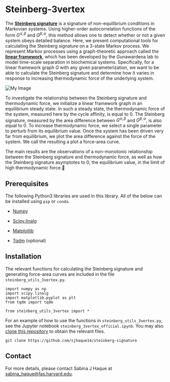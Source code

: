 # Steinberg-3vertex

The [**Steinberg signature**](https://www.sciencedirect.com/science/article/pii/S000634958683449X?via%3Dihub) is a signature of non-equilibrium conditions in Markovian systems. Using higher-order autocorrelation functions of the form $G^{\alpha,\beta}$ and $G^{\beta,\alpha}$, this method allows one to detect whether or not a given system obeys detailed balance. Here, we present computational tools for calculating the Steinberg signature on a 3-state Markov process. We represent Markov processes using a graph-theoretic approach called the [**linear framework**](https://journals.plos.org/plosone/article?id=10.1371/journal.pone.0036321), which has been developed by the Gunawardena lab to model time-scale separation in biochemical systems. Specifically, for a linear framework graph $G$ with any given parameterization, we want to be able to calculate the Steinberg signature and determine how it varies in response to increasing thermodynamic force of the underlying system.

![My Image](3vertex-software-infographic.png)

To investigate the relationship between the Steinberg signature and thermodynamic force, we initialize a linear framework graph in an equilibrium steady state. In such a steady state, the thermodynamic force of the system, measured here by the cycle affinity, is equal to 0. The Steinberg signature, measured by the area difference between $G^{\alpha,\beta}$ and $G^{\beta,\alpha}$, is also equal to 0. To increase thermodynamic force, we select a single parameter to perturb from its equilibrium value. Once the system has been driven very far from equilibrium, we plot the area difference against the force of the system. We call the resulting a plot a force-area curve.

The main results are the observations of a non-monotonic relationship between the Steinberg signature and thermodynamic force, as well as how the Steinberg signature asymptotes to 0, the equilibrium value, in the limit of high thermodynamic force.

## Prerequisites

The following Python3 libraries are used in this library. All of the below can be installed using `pip` or `conda`.

* [Numpy](https://numpy.org/install/)

* [Scipy.linalg](https://scipy.org/install/)

* [Matplotlib](https://matplotlib.org/stable/users/installing/index.html)

* [Tqdm](https://pypi.org/project/tqdm/) (optional)

## Installation

The relevant functions for calculating the Steinberg signature and generating force-area curves are included in the file `steinberg_utils_3vertex.py`. 

```
import numpy as np
import scipy.linalg
import matplotlib.pyplot as plt
from tqdm import tqdm

from steinberg_utils_3vertex import *
```

For an example of how to use the functions in `steinberg_utils_3vertex.py`, see the Jupyter notebook `steinberg_3vertex_official.ipynb`. You may also [clone this repository](https://docs.github.com/en/repositories/creating-and-managing-repositories/cloning-a-repository) to obtain the relevant files.

```
git clone https://github.com/sjhaque14/steinberg-signature
```

## Contact

For more details, please contact Sabina J Haque at sabina_haque@fas.harvard.edu.
